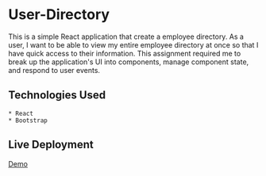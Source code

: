 # User-Directory
This is a simple React application that create a employee directory. As a user, I want to be able to view my entire employee directory at once so that I have quick access to their information. This assignment required me to break up the application's UI into components, manage component state, and respond to user events.

## Technologies Used
```
* React
* Bootstrap
```

## Live Deployment
[Demo](https://jsanthos01.github.io/User-Directory/)
